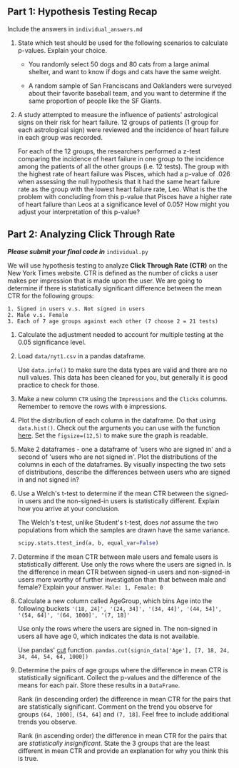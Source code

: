 ## Part 1: Hypothesis Testing Recap
Include the answers in `individual_answers.md`


1. State which test should be used for the following scenarios to calculate p-values. Explain your
   choice.

   - You randomly select 50 dogs and 80 cats from a large animal shelter, and want to
     know if dogs and cats have the same weight.

   - A random sample of San Franciscans and Oaklanders were surveyed about their favorite baseball team,
     and you want to determine if the same proportion of people like the SF Giants.

2. A study attempted to measure the influence of patients' astrological signs on their risk for heart failure.
   12 groups of patients (1 group for each astrological sign) were reviewed and the incidence of heart
   failure in each group was recorded. 

   For each of the 12 groups, the researchers performed a z-test comparing the incidence of heart failure in one group to the    incidence among the patients of all the other groups (i.e. 12 tests). The group with the highest rate of heart failure was    Pisces, which had a p-value of .026 when assessing the null hypothesis that it had the same heart failure rate as the        group with the lowest heart failure rate, Leo. What is the the problem with concluding from this p-value that Pisces         have a higher rate of heart failure than Leos at a significance level of 0.05? How might you adjust your interpretation of    this p-value?


## Part 2: Analyzing Click Through Rate

_**Please submit your final code in**_ `individual.py`

We will use hypothesis testing to analyze **Click Through Rate (CTR)** on the New York Times website.
CTR is defined as the number of clicks a user makes per impression that is made upon the user.
We are going to determine if there is statistically significant difference between the mean CTR for
the following groups:
```
1. Signed in users v.s. Not signed in users
2. Male v.s. Female
3. Each of 7 age groups against each other (7 choose 2 = 21 tests)
```

1. Calculate the adjustment needed to account for multiple testing at the 0.05 significance level.  

2. Load `data/nyt1.csv` in a pandas dataframe.

   Use `data.info()` to make sure the data types are valid and there are no null values.
   This data has been cleaned for you, but generally it is good practice to check for those.

3. Make a new column `CTR` using the `Impressions` and the `Clicks` columns.
   Remember to remove the rows with `0` impressions.

4. Plot the distribution of each column in the dataframe. Do that using `data.hist()`.
   Check out the arguments you can use with the function
   [here](http://pandas.pydata.org/pandas-docs/stable/generated/pandas.DataFrame.hist.html).
   Set the `figsize=(12,5)` to make sure the graph is readable.

5. Make 2 dataframes - one a dataframe of 'users who are signed in' and a second of 'users who are not signed in'.
   Plot the distributions of the columns in each of the dataframes. By visually inspecting
   the two sets of distributions, describe the differences between users who are signed in and not
   signed in?

6. Use a Welch's t-test to determine if the mean CTR between the signed-in users
   and the non-signed-in users is statistically different. Explain how you
   arrive at your conclusion.

   The Welch's t-test, unlike Student's t-test, does *not* assume the two
   populations from which the samples are drawn have the same variance.

   ```python
   scipy.stats.ttest_ind(a, b, equal_var=False)
   ```

7. Determine if the mean CTR between male users and female users is
   statistically different. Use only the rows where the users are signed in. 
   Is the difference in mean CTR between signed-in users
   and non-signed-in users more worthy of further investigation than that between
   male and female? Explain your answer. `Male: 1, Female: 0`

8. Calculate a new column called AgeGroup, which bins Age into the following buckets
   `'(18, 24]', '(24, 34]', '(34, 44]', '(44, 54]', '(54, 64]', '(64, 1000]', '(7, 18]'`

   Use only the rows where the users are signed in. The non-signed in users
   all have age 0, which indicates the data is not available.

   Use pandas' [cut](http://pandas.pydata.org/pandas-docs/stable/generated/pandas.cut.html) function.
   `pandas.cut(signin_data['Age'], [7, 18, 24, 34, 44, 54, 64, 1000])`

9. Determine the pairs of age groups where the difference in mean CTR is
   statistically significant. Collect the p-values and the difference of the
   means for each pair.  Store these results in a `DataFrame`.

   Rank (in descending order) the difference in mean CTR for the pairs that are statistically significant.
   Comment on the trend you observe for groups `(64, 1000]`, `(54, 64]` and `(7, 18]`.
   Feel free to include additional trends you observe.

   Rank (in ascending order) the difference in mean CTR for the pairs that
   are _statistically insignificant_. State the 3 groups that are the least
   different in mean CTR and provide an explanation for why you think this is true.

